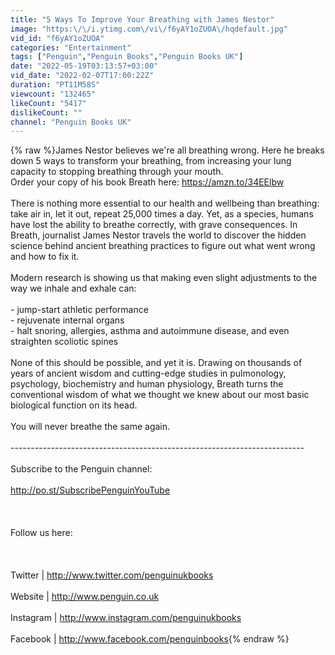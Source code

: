 ```yaml
---
title: "5 Ways To Improve Your Breathing with James Nestor"
image: "https:\/\/i.ytimg.com\/vi\/f6yAY1oZUOA\/hqdefault.jpg"
vid_id: "f6yAY1oZUOA"
categories: "Entertainment"
tags: ["Penguin","Penguin Books","Penguin Books UK"]
date: "2022-05-19T03:13:57+03:00"
vid_date: "2022-02-07T17:00:22Z"
duration: "PT11M58S"
viewcount: "132465"
likeCount: "5417"
dislikeCount: ""
channel: "Penguin Books UK"
---
```

{% raw %}James Nestor believes we're all breathing wrong. Here he breaks down 5 ways to transform your breathing, from increasing your lung capacity to stopping breathing through your mouth. <br />Order your copy of his book Breath here: <a rel="nofollow" target="blank" href="https://amzn.to/34EElbw">https://amzn.to/34EElbw</a> <br /><br />There is nothing more essential to our health and wellbeing than breathing: take air in, let it out, repeat 25,000 times a day. Yet, as a species, humans have lost the ability to breathe correctly, with grave consequences. In Breath, journalist James Nestor travels the world to discover the hidden science behind ancient breathing practices to figure out what went wrong and how to fix it.<br /><br />Modern research is showing us that making even slight adjustments to the way we inhale and exhale can:<br /><br />- jump-start athletic performance<br />- rejuvenate internal organs<br />- halt snoring, allergies, asthma and autoimmune disease, and even straighten scoliotic spines<br /><br />None of this should be possible, and yet it is. Drawing on thousands of years of ancient wisdom and cutting-edge studies in pulmonology, psychology, biochemistry and human physiology, Breath turns the conventional wisdom of what we thought we knew about our most basic biological function on its head.<br /><br />You will never breathe the same again.<br /><br />-------------------------------------------------------------------------<br /><br />Subscribe to the Penguin channel: <br /><br /><a rel="nofollow" target="blank" href="http://po.st/SubscribePenguinYouTube">http://po.st/SubscribePenguinYouTube</a><br /><br /> <br /><br />Follow us here:<br /><br /><br /><br />Twitter | <a rel="nofollow" target="blank" href="http://www.twitter.com/penguinukbooks">http://www.twitter.com/penguinukbooks</a><br /><br />Website | <a rel="nofollow" target="blank" href="http://www.penguin.co.uk">http://www.penguin.co.uk</a><br /><br />Instagram | <a rel="nofollow" target="blank" href="http://www.instagram.com/penguinukbooks">http://www.instagram.com/penguinukbooks</a><br /><br />Facebook | <a rel="nofollow" target="blank" href="http://www.facebook.com/penguinbooks">http://www.facebook.com/penguinbooks</a>{% endraw %}
